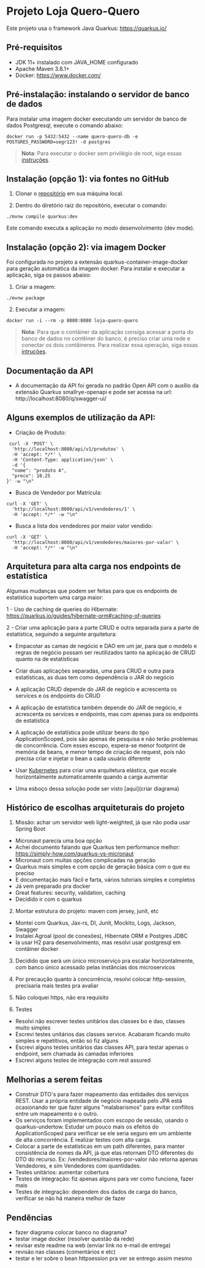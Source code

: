 # Projeto Loja Quero-Quero

Este projeto usa o framework Java Quarkus: https://quarkus.io/

## Pré-requisitos

- JDK 11+ instalado com JAVA_HOME configurado
- Apache Maven 3.8.1+
- Docker: https://www.docker.com/


## Pré-instalação: instalando o servidor de banco de dados

Para instalar uma imagem docker executando um servidor de banco de dados Postgresql, execute o comando abaixo:

 `docker run -p 5432:5432 --name quero-quero-db -e POSTGRES_PASSWORD=segr123! -d postgres`
 
> **Nota**: Para executar o docker sem privilégio de root, siga essas [instruções](https://docs.docker.com/engine/install/linux-postinstall/#manage-docker-as-a-non-root-user).
 
## Instalação (opção 1): via fontes no GitHub

1. Clonar o [repositório](https://github.com/christianviana/loja) em sua máquina local.

2. Dentro do diretório raiz do repositório, executar o comando:

  `./mvnw compile quarkus:dev`

Este comando executa a aplicação no modo desenvolvimento (dev mode).

## Instalação (opção 2): via imagem Docker

Foi configurada no projeto a extensão quarkus-container-image-docker para geração automática da imagem docker. 
Para instalar e executar a aplicação, siga os passos abaixo:

1. Criar a imagem:

  `./mvnw package`

2. Executar a imagem:

  `docker run -i --rm -p 8080:8080 loja-quero-quero`

> **Nota**: Para que o contâiner da aplicação consiga acessar a porta do banco de dados no contêiner do banco, é preciso criar uma rede e conectar os dois contâineres. Para realizar essa operação, siga essas [intruções](https://stackoverflow.com/questions/42385977/accessing-a-docker-container-from-another-container).


## Documentação da API

- A documentação da API foi gerada no padrão Open API com o auxílio da extensão Quarkus smallrye-openapi e
pode ser acessa na url: http://localhost:8080/q/swagger-ui/

## Alguns exemplos de utilização da API:

- Criação de Produto:

```
 curl -X 'POST' \
  'http://localhost:8080/api/v1/produtos' \
  -H 'accept: */*' \
  -H 'Content-Type: application/json' \
  -d '{  
  "nome": "produto A",
  "preco": 10.25
}' -w "\n"
```

- Busca de Vendedor por Matrícula:

```
curl -X 'GET' \
  'http://localhost:8080/api/v1/vendedores/1' \
  -H 'accept: */*' -w "\n"
```

- Busca a lista dos vendedores por maior valor vendido:

```
curl -X 'GET' \
  'http://localhost:8080/api/v1/vendedores/maiores-por-valor' \
  -H 'accept: */*' -w "\n"
```


## Arquitetura para alta carga nos endpoints de estatística

Algumas mudanças que podem ser feitas para que os endpoints de estatística suportem uma carga maior:

1 - Uso de caching de queries do Hibernate: https://quarkus.io/guides/hibernate-orm#caching-of-queries

2 - Criar uma aplicação para a parte CRUD e outra separada para a parte de estatística, seguindo a seguinte arquitetura:

 - Empacotar as camas de negócio e DAO em um jar, para que o modelo e regras de negócio possam ser reutilizados
  tanto na aplicação de CRUD quanto na de estatísticas
  - Criar duas aplicações separadas, uma para CRUD e outra para estatísticas, as duas tem como dependência o JAR do negócio
  - A aplicação CRUD depende do JAR de negócio e acrescenta os services e os endpoints do CRUD
  - A aplicação de estatística também depende do JAR de negócio, e acrescenta os services e endpoints, mas com apenas para os endpoints de estatística
  - A aplicação de estatística pode utilizar beans do tipo ApplicationScoped, pois são apenas de pesquisa e não terão problemas de concorrência. Com esses escopo, espera-se menor footprint de memória de beans, e menor tempo de criação de request, pois não precisa criar e injetar o bean a cada usuário diferente  
  - Usar [Kubernetes](https://kubernetes.io/) para criar uma arquitetura elástica, que escale horizontalmente automaticamente quando a carga aumentar
  
  - Uma esboço dessa solução pode ser visto [aqui](criar diagrama)


## Histórico de escolhas arquiteturais do projeto

1. Missão: achar um servidor web light-weighted, já que não podia usar Spring Boot

- Micronaut parecia uma boa opção
- Achei documento falando que Quarkus tem performance melhor: https://simply-how.com/quarkus-vs-micronaut
- Micronaut com muitas opções complicadas na geração
- Quarkus mais simples e com opção de geração básica com o que eu preciso 
- E documentação mais fácil e farta, vários tutoriais simples e completos
- Já vem preparado pra docker
- Great features: security, validation, caching
- Decidido ir com o quarkus

2. Montar estrutura do projeto: maven com jersey, junit, etc 

- Montei com Quarkus, Jax-rs, DI, Junit, Mockito, Logs, Jackson, Swagger
- Instalei Agroal (pool de conexões), Hibernate ORM e Postgres JDBC
- Ia usar H2 para desenvolvimento, mas resolvi usar postgresql em contâiner docker

3. Decidido que será um único microserviço pra escalar horizontalmente, com banco único acessado pelas instâncias dos microservicos 

4. Por precaução quanto à concorrência, resolvi colocar http-session, precisaria mais testes pra avaliar

5. Não coloquei https, não era requisito

6. Testes

- Resolvi não escrever testes unitários das classes bo e dao, classes muito simples
- Escrevi testes unitários das classes service. Acabaram ficando muito simples e repetitivos, então só fiz alguns
- Escrevi alguns testes unitários das classes API, para testar apenas o endpoint, sem chamada às camadas inferiores
- Escrevi alguns testes de integração com rest assured 

## Melhorias a serem feitas

- Construir DTO's para fazer mapeamento das entidades dos serviços REST. Usar a própria entidade de negócio mapeada pelo JPA está ocasionando ter que fazer alguns "malabarismos" para evitar conflitos entre um mapeamento e o outro.
- Os serviços foram implementados com escopo de sessão, usando o  quarkus-undertow. Estudar um pouco mais os efeitos do ApplicationScoped para verificar se ele seria seguro em um ambiente de alta concorrência. E realizar testes com alta carga.
- Colocar a parte de estatísticas em um path diferentes, para manter consistência de nomes da API, já que elas retornam DTO diferentes do DTO do recurso. Ex:  /vendedores/maiores-por-valor não retorna apenas Vendedores, e sim Vendedores com quantidades.
- Testes unitários: aumentar cobertura
- Testes de integração: fiz apenas alguns para ver como funciona, fazer mais
- Testes de integração: dependem dos dados de carga do banco, verificar se não há maneira melhor de fazer

## Pendências

- fazer diagrama colocar banco no diagrama?
- testar image docker (resolver questão da rede)
- revisar este readme na web (enviar link no e-mail de entrega)
- revisão nas classes (comentários e etc)
- testar e ler sobre o bean httpsession pra ver se entrego assim mesmo

